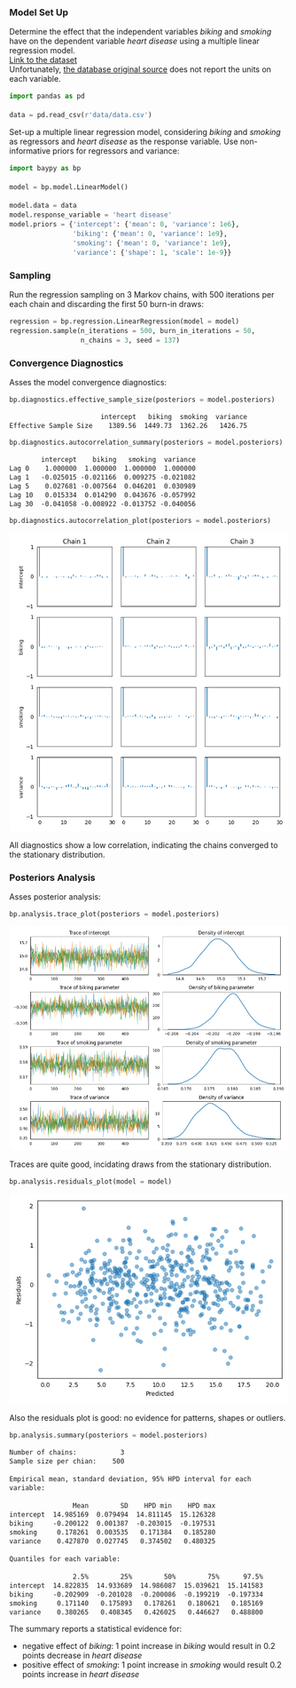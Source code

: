 ### Model Set Up

Determine the effect that the independent variables *biking* and 
*smoking* have on the dependent variable *heart disease* using a 
multiple linear regression model.  
[Link to the dataset](https://github.com/AndreaBlengino/baypy/blob/master/examples/heart/data/data.csv)  
Unfortunately, [the database original source](https://www.scribbr.com/statistics/multiple-linear-regression/)
does not report the units on each variable.

```python
import pandas as pd

data = pd.read_csv(r'data/data.csv')
```

Set-up a multiple linear regression model, considering *biking* and
*smoking* as regressors and *heart disease* as the response variable. 
Use non-informative priors for regressors and variance:

```python
import baypy as bp

model = bp.model.LinearModel()

model.data = data
model.response_variable = 'heart disease'
model.priors = {'intercept': {'mean': 0, 'variance': 1e6},
                'biking': {'mean': 0, 'variance': 1e9},
                'smoking': {'mean': 0, 'variance': 1e9},
                'variance': {'shape': 1, 'scale': 1e-9}}
```

### Sampling

Run the regression sampling on 3 Markov chains, with 500 iterations per 
each chain and discarding the first 50 burn-in draws:

```python
regression = bp.regression.LinearRegression(model = model)
regression.sample(n_iterations = 500, burn_in_iterations = 50, 
                  n_chains = 3, seed = 137)
```

### Convergence Diagnostics

Asses the model convergence diagnostics:

```python
bp.diagnostics.effective_sample_size(posteriors = model.posteriors)
```
```
                       intercept   biking  smoking  variance
Effective Sample Size    1389.56  1449.73  1362.26   1426.75
```
```python
bp.diagnostics.autocorrelation_summary(posteriors = model.posteriors)
```
```
        intercept    biking   smoking  variance
Lag 0    1.000000  1.000000  1.000000  1.000000
Lag 1   -0.025015 -0.021166  0.009275 -0.021082
Lag 5    0.027681 -0.007564  0.046201  0.030989
Lag 10   0.015334  0.014290  0.043676 -0.057992
Lag 30  -0.041058 -0.008922 -0.013752 -0.040056
```

```python
bp.diagnostics.autocorrelation_plot(posteriors = model.posteriors)
```

<p align="center">
    <img src="images/autocorrelation_plot.png">
</p>

All diagnostics show a low correlation, indicating the chains 
converged to the stationary distribution.

### Posteriors Analysis

Asses posterior analysis:

```python
bp.analysis.trace_plot(posteriors = model.posteriors)
```

<p align="center">
    <img src="images/trace_plot.png">
</p>

Traces are quite good, incidating draws from the stationary 
distribution.

```python
bp.analysis.residuals_plot(model = model)
```

<p align="center">
    <img src="images/residuals_plot.png">
</p>

Also the residuals plot is good: no evidence for patterns, shapes or 
outliers.

```python
bp.analysis.summary(posteriors = model.posteriors)
```
```
Number of chains:           3
Sample size per chian:    500

Empirical mean, standard deviation, 95% HPD interval for each variable:

                Mean        SD    HPD min    HPD max
intercept  14.985169  0.079494  14.811145  15.126328
biking     -0.200122  0.001387  -0.203015  -0.197531
smoking     0.178261  0.003535   0.171384   0.185280
variance    0.427870  0.027745   0.374502   0.480325

Quantiles for each variable:

                2.5%        25%        50%        75%      97.5%
intercept  14.822835  14.933689  14.986087  15.039621  15.141583
biking     -0.202909  -0.201028  -0.200086  -0.199219  -0.197334
smoking     0.171140   0.175893   0.178261   0.180621   0.185169
variance    0.380265   0.408345   0.426025   0.446627   0.488800
```

The summary reports a statistical evidence for:

- negative effect of *biking*: $1$ point increase in *biking* 
would result in $0.2$ points decrease in *heart disease*
- positive effect of *smoking*: $1$ point increase in *smoking* 
would result $0.2$ points increase in *heart disease*
